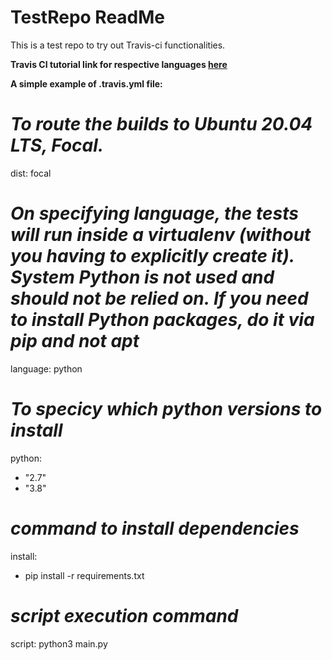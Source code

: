 # TestRepo ReadMe

This is a test repo to try out Travis-ci functionalities.

__Travis CI tutorial link for respective languages [here](https://docs.travis-ci.com/user/languages/)__

__A simple example of .travis.yml file:__
# ___To route the builds to Ubuntu 20.04 LTS, Focal.___
dist: focal 

# ___On specifying language, the tests will run inside a virtualenv (without you having to explicitly create it). System Python is not used and should not be relied on. If you need to install Python packages, do it via pip and not apt___
language: python 

# ___To specicy which python versions to install___
python: 
  - "2.7"
  - "3.8"

# ___command to install dependencies___
install: 
  - pip install -r requirements.txt

# ___script execution command___
script: python3 main.py 
